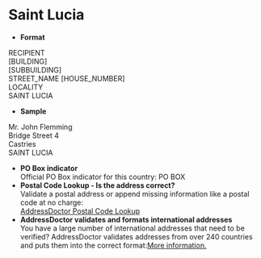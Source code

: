 Saint Lucia
===========

- **Format**

RECIPIENT  
[BUILDING]  
[SUBBUILDING]  
STREET_NAME [HOUSE_NUMBER]  
LOCALITY  
SAINT LUCIA
- **Sample**

Mr. John Flemming  
Bridge Street 4  
Castries  
SAINT LUCIA
- **PO Box indicator**  
Official PO Box indicator for this country: PO BOX
- **Postal Code Lookup - Is the address correct?**  
Validate a postal address or append missing information like a postal code at no charge:  
[AddressDoctor Postal Code Lookup](http://lookup.addressdoctor.com/lookup/default.aspx?lang=en&country=LCA)
- **AddressDoctor validates and formats international addresses**  
You have a large number of international addresses that need to be verified? AddressDoctor validates addresses from over 240 countries and puts them into the correct format:[More information.](index.php?id=31&L=1)